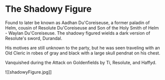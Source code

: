 # The Shadowy Figure

Found to later be known as Aadhan Du'Coreiseuse, a former paladin of Helm, cousin of Resolute Du'Coreiseuse and Son of the Holy Smith of Helm - Waylan Du'Coreiseuse. 
The shadowy figured wields a dark version of Resolute's sword, Durandal.

His motives are still unknown to the party, but he was seen traveling with an Old Cleric in robes of gray and black with a large skull pendnat on his chest. 

Vanquished during the Attack on Goldenfields by Ti, Resolute, and Haffyd. 

![[shadowyFigure.jpg]]